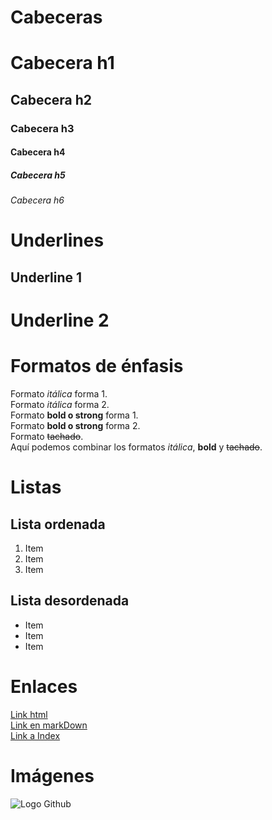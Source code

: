 # Cabeceras
# Cabecera h1
## Cabecera h2
### Cabecera h3
#### Cabecera h4
##### Cabecera h5
###### Cabecera h6


# Underlines
Underline 1
-------------
Underline 2
=============


# Formatos de énfasis
Formato *itálica* forma 1.\
Formato _itálica_ forma 2.\
Formato **bold o strong** forma 1.\
Formato __bold o strong__ forma 2.\
Formato ~~tachado~~.\
Aquí podemos combinar los formatos *itálica*, **bold** y ~~tachado~~.


# Listas
## Lista ordenada
1. Item 
2. Item 
3. Item 

## Lista desordenada
- Item 
- Item 
- Item 


# Enlaces
<a href="https://www.google.com/">Link html</a> \
[Link en markDown](https://www.google.com/) \
[Link a Index](index.html)


# Imágenes
![Logo Github](https://cdn-icons-png.flaticon.com/512/25/25231.png)